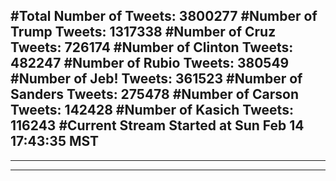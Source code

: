 #Total Number of Tweets: 3800277 
#Number of Trump Tweets: 1317338
#Number of Cruz Tweets: 726174
#Number of Clinton Tweets: 482247
#Number of Rubio Tweets: 380549
#Number of Jeb! Tweets: 361523
#Number of Sanders Tweets: 275478
#Number of Carson Tweets: 142428
#Number of Kasich Tweets: 116243
#Current Stream Started at Sun Feb 14 17:43:35 MST
---
---
---

